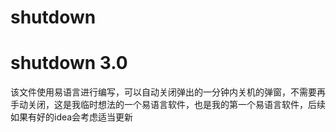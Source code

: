 # shutdown
# shutdown 3.0
该文件使用易语言进行编写，可以自动关闭弹出的一分钟内关机的弹窗，不需要再手动关闭，这是我临时想法的一个易语言软件，也是我的第一个易语言软件，后续如果有好的idea会考虑适当更新
